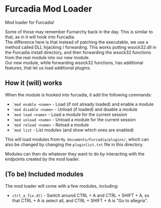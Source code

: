 # Furcadia Mod Loader
Mod loader for Furcadia!

Some of those may remember Furnarchy back in the day. This is similar to that,
 as in it will hook into Furcadia.<br/>
The difference here is that instead of patching the executable, we use a method
 called DLL hijacking / forwarding. This works putting wsock32.dll in the
 Furcadia install directory, and then forwarding the wsock32 functions from the
 real module into our new module.<br/>
Our new module, while forwarding wsock32 functions, has additional features,
 that let us load additional plugins.

## How it (will) works
When the module is hooked into furcadia, it add the following commands:
* <code>`mod enable \<name></code> - Load (if not already loaded) and enable a module
* <code>`mod disable \<name></code> - Unload (if loaded) and disable a module
* <code>`mod load \<name></code> - Load a module for the current session
* <code>`mod unload \<name></code> - Unload a module for the current session
* <code>`mod reload \<name></code> - Reload a module
* <code>`mod list</code> - List modules (and show which ones are enabled)

This will load modules from `My Documents/Furcadia/plugins/`, which can also be
 changed by changing the `pluginlist.txt` file in this directory.

Modules can then do whatever they want to do by interacting with the endpoints
 created by the mod loader.

## (To be) Included modules
The mod loader will come with a few modules, including:
* `ctrl_a_fix.dll` - Switch around CTRL + A and CTRL + SHIFT + A, so that CTRL + A is select all, and CTRL + SHIFT + A is "Go to allegria".